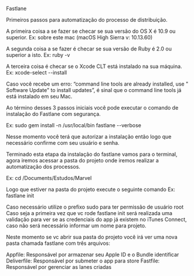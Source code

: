 Fastlane 

Primeiros passos para automatização do processo de distribuição.

A primeira coisa a se fazer se checar se sua versão do OS X é 10.9 ou superior.
Ex: sobre este mac (macOS High Sierra v: 10.13.60)

A segunda coisa a se fazer é checar se sua versão de Ruby é 2.0 ou superior a isto.
Ex: ruby -v

A terceira coisa é checar se o Xcode CLT está instalado na sua máquina.
Ex: xcode-select --install

Caso você recebe um erro: “command line tools are already installed, use
" Software Update" to install updates”, é sinal que o command line tools já está instalado em seu Mac.

Ao término desses 3 passos iniciais você pode executar o comando de instalação do Fastlane com segurança.

Ex: sudo gem install -n /usr/local/bin fastlane --verbose

Nesse momento você terá que autorizar a instalação então logo que necessário confirme com     seu usuário e senha.

Terminado esta etapa da instalação do fastlane vamos para o terminal, agora iremos acessar a pasta do projeto onde iremos realizar a automatização dos processos.

Ex: cd /Documents/Estudos/Marvel

Logo que estiver na pasta do projeto execute o seguinte comando
Ex: fastlane init 

Caso necessário utilize o prefixo sudo para ter permissão de usuário root
Caso seja a primeira vez que vc rode fastlane init será realizada uma validação para ver se as credenciais do app já existem no iTunes Connect, caso não será necessário informar um nome para projeto.

Neste momento se vc abrir sua pasta do projeto você irá ver uma nova pasta chamada fastlane com três arquivos:

Appfile: Responsável por armazenar seu Apple ID e o Bundle identificar 
Deliverfile: Responsável por submeter o app para store
Fastfile:  Responsável por gerenciar as lanes criadas 


